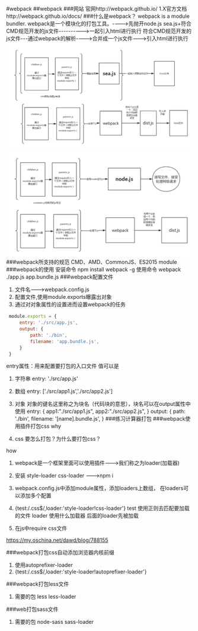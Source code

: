 #webpack
##webpack
###网站
官网http://webpack.github.io/
1.X官方文档http://webpack.github.io/docs/
###什么是webpack？
webpack is a module bundler.
webpack是一个模块化的打包工具。---->先抛开node.js
sea.js+符合CMD规范开发的js文件---------->一起引入html进行执行
符合CMD规范开发的js文件---通过webpack的解析---->合并成一个js文件--->引入html进行执行
![webpack](./pic/1.png)
![webpack](./pic/2.png)
###webpack所支持的规范
CMD、AMD、CommonJS、ES2015 module
###webpack的使用
安装命令
npm install webpack -g
使用命令
webpack ./app.js app.bundle.js
###webpack配置文件
1. 文件名--->webpack.config.js
2. 配置文件,使用module.exports曝露出对象
3. 通过对对象属性的设置进而设置webpack的任务
```javascript
 module.exports = {
     entry: './src/app.js',
     output: {
         path: './bin',
         filename: 'app.bundle.js',
     }
 }
```
entry属性：用来配置要打包的入口文件
值可以是

1. 字符串  entry: './src/app.js'

2. 数组  entry: ['./src/app1.js','./src/app2.js']

3. 对象  对象的键名这里称之为块名（代码块的意思），块名可以在output属性中使用
entry: { 
    app1:"./src/app1.js",
    app2:"./src/app2.js",
}
 output: {
    path: './bin',
    filename: '[name].bundle.js',
}
###练习计算器打包
###webpack使用插件打包css
why

1. css 要怎么打包？为什么要打包css？

how

1. webpack是一个框架里面可以使用插件--->我们称之为loader(加载器)

2. 安装 style-loader css-loader  --->npm i

3. webpack.config.js中添加module属性，添加loaders上数组，
在loaders可以添加多个配置

4. {test:/\.css$/,loader:'style-loader!css-loader'}
test 使用正则去匹配要加载的文件
loader 使用什么加载器 后面的loader先被加载

5. 在js中require css文件

https://my.oschina.net/dawd/blog/788155

###webpack打包css自动添加浏览器内核前缀

1. 使用autoprefixer-loader
2. {test:/\.css$/,loader:'style-loader!autoprefixer-loader'}

###webpack打包less文件
1. 需要的包 less less-loader

###web打包sass文件
1. 需要的包 node-sass sass-loader